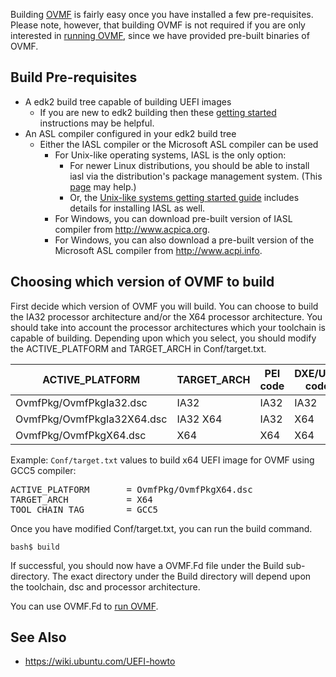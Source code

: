 Building [OVMF](http://www.tianocore.org/ovmf/) is fairly easy once you have installed a few pre-requisites. Please note, however, that building OVMF is not required if you are only interested in [running OVMF](How-to-run-OVMF "wikilink"), since we have provided pre-built binaries of OVMF.

Build Pre-requisites
--------------------

-   A edk2 build tree capable of building UEFI images
    -   If you are new to edk2 building then these [getting started](Getting_Started_with_EDK_II#Step-by-step_Instructions "wikilink") instructions may be helpful.
-   An ASL compiler configured in your edk2 build tree
    -   Either the IASL compiler or the Microsoft ASL compiler can be used
        -   For Unix-like operating systems, IASL is the only option:
            -   For newer Linux distributions, you should be able to install iasl via the distribution's package management system. (This [page](Using_EDK_II_with_Native_GCC "wikilink") may help.)
            -   Or, the [Unix-like systems getting started guide](Unix-like_systems "wikilink") includes details for installing IASL as well.
        -   For Windows, you can download pre-built version of IASL compiler from <http://www.acpica.org>.
        -   For Windows, you can also download a pre-built version of the Microsoft ASL compiler from <http://www.acpi.info>.

Choosing which version of OVMF to build
---------------------------------------

First decide which version of OVMF you will build. You can choose to build the IA32 processor architecture and/or the X64 processor architecture. You should take into account the processor architectures which your toolchain is capable of building. Depending upon which you select, you should modify the ACTIVE\_PLATFORM and TARGET\_ARCH in Conf/target.txt.

| ACTIVE\_PLATFORM           | TARGET\_ARCH | PEI code | DXE/UEFI code |
|----------------------------|--------------|----------|---------------|
| OvmfPkg/OvmfPkgIa32.dsc    | IA32         | IA32     | IA32          |
| OvmfPkg/OvmfPkgIa32X64.dsc | IA32 X64     | IA32     | X64           |
| OvmfPkg/OvmfPkgX64.dsc     | X64          | X64      | X64           |

Example: <code>Conf/target.txt</code> values to build x64 UEFI image for OVMF using GCC5 compiler:

<pre>
ACTIVE_PLATFORM       = OvmfPkg/OvmfPkgX64.dsc
TARGET_ARCH           = X64
TOOL_CHAIN_TAG        = GCC5
</pre>

Once you have modified Conf/target.txt, you can run the build command.

    bash$ build

If successful, you should now have a OVMF.Fd file under the Build sub-directory. The exact directory under the Build directory will depend upon the toolchain, dsc and processor architecture.

You can use OVMF.Fd to [run OVMF](How-to-run-OVMF "wikilink").

See Also
--------

-   <https://wiki.ubuntu.com/UEFI-howto>
